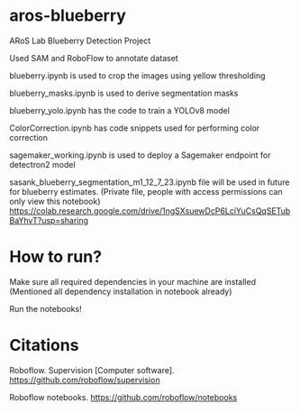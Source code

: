 # aros-blueberry
ARoS Lab Blueberry Detection Project

Used SAM and RoboFlow to annotate dataset

blueberry.ipynb is used to crop the images using yellow thresholding

blueberry_masks.ipynb is used to derive segmentation masks

blueberry_yolo.ipynb has the code to train a YOLOv8 model

ColorCorrection.ipynb has code snippets used for performing color correction

sagemaker_working.ipynb is used to deploy a Sagemaker endpoint for detectron2 model


sasank_blueberry_segmentation_m1_12_7_23.ipynb file will be used in future for blueberry estimates. (Private file, people with access permissions can only view this notebook) https://colab.research.google.com/drive/1ngSXsuewDcP6LciYuCsQqSETubBaYhvT?usp=sharing

# How to run?

Make sure all required dependencies in your machine are installed (Mentioned all dependency installation in notebook already)

Run the notebooks!

# Citations

Roboflow. Supervision [Computer software]. https://github.com/roboflow/supervision

Roboflow notebooks. https://github.com/roboflow/notebooks

